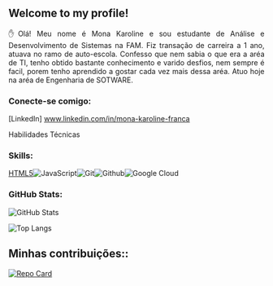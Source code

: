  ## Welcome to my profile!

<p align="justify">✋Olá! Meu nome é Mona Karoline e sou estudante de Análise e Desenvolvimento de Sistemas na FAM. Fiz transação de carreira a 1 ano, atuava no ramo de auto-escola. Confesso que nem sabia o que era a aréa de TI, tenho obtido bastante conhecimento e varido desfios, nem sempre é facil, porem tenho aprendido a gostar cada vez mais dessa aréa. Atuo hoje na aréa de Engenharia de SOTWARE.</p>

### Conecte-se comigo:
[LinkedIn] www.linkedin.com/in/mona-karoline-franca

Habilidades Técnicas

### Skills:
[HTML5](https://img.shields.io/badge/HTML5-E34F26?style=for-the-badge&logo=html5&logoColor=white)![JavaScript](https://img.shields.io/badge/JavaScript-F7DF1E?style=for-the-badge&logo=javascript&logoColor=black)![Git](https://img.shields.io/badge/Git-F05032?style=for-the-badge&logo=git&logoColor=white)![Github](https://img.shields.io/badge/Github-181717?style=for-the-badge&logo=Github&logoColor=white)![Google Cloud](https://img.shields.io/badge/Google%20Cloud-4285F4?style=for-the-badge&logo=google-cloud&logoColor=white)

### GitHub Stats:
![GitHub Stats](https://github-readme-stats-git-masterrstaa-rickstaa.vercel.app/api/top-langs/?username=KarolJF&layout=compact&bg_color=000&border_color=30A3DC&title_color=E94D5F&text_color=FFF)

![Top Langs](https://github-readme-stats.vercel.app/api?username=KarolJF&theme=transparent&bg_color=000&border_color=30A3DC&show_icons=true&icon_color=30A3DC&title_color=E94D5F&text_color=FFF)

## Minhas contribuições::
[![Repo Card](https://github-readme-stats.vercel.app/api/pin/?username=KarolJF&repo=dio-lab-open-source-fork&bg_color=000&border_color=30A3DC&show_icons=true&icon_color=30A3DC&title_color=E94D5F&text_color=FFF)](https://github.com/KarolJF/dio-lab-open-source-fork)